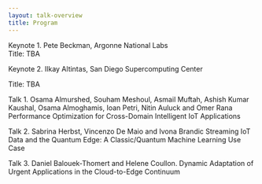 ```yaml
---
layout: talk-overview
title: Program
---
```


Keynote 1. Pete Beckman, Argonne National Labs  
Title: TBA

Keynote 2. Ilkay Altintas, San Diego Supercomputing Center  

Title: TBA


Talk 1. Osama Almurshed, Souham Meshoul, Asmail Muftah, Ashish Kumar Kaushal, Osama Almoghamis, Ioan Petri, Nitin Auluck and Omer Rana	Performance Optimization for Cross-Domain Intelligent IoT Applications


Talk 2. Sabrina Herbst, Vincenzo De Maio and Ivona Brandic 	Streaming IoT Data and the Quantum Edge: A Classic/Quantum Machine Learning Use Case


Talk 3. Daniel Balouek-Thomert and Helene Coullon. Dynamic Adaptation of Urgent Applications in the Cloud-to-Edge Continuum